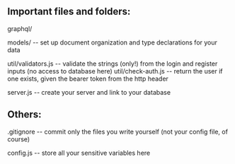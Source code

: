 
## Important files and folders:

graphql/

models/ -- set up document organization and type declarations for your data

util/validators.js -- validate the strings (only!) from the login and register inputs (no access to database here)
util/check-auth.js -- return the user if one exists, given the bearer token from the http header

server.js -- create your server and link to your database


## Others:

.gitignore -- commit only the files you write yourself (not your config file, of course)

config.js -- store all your sensitive variables here